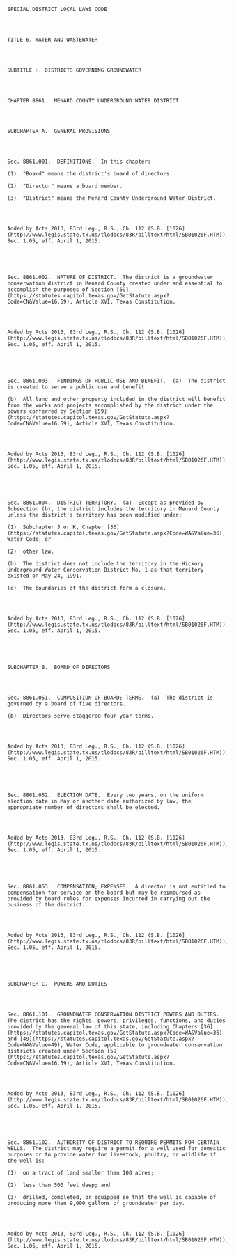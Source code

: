 ﻿
    
    
    	
    					
    
    
    SPECIAL DISTRICT LOCAL LAWS CODE
    
      
    
    
    TITLE 6. WATER AND WASTEWATER
    
      
    
    
    SUBTITLE H. DISTRICTS GOVERNING GROUNDWATER
    
      
    
    
    CHAPTER 8861.  MENARD COUNTY UNDERGROUND WATER DISTRICT
    
      
    
    
    SUBCHAPTER A.  GENERAL PROVISIONS
    
      
    
    
    Sec. 8861.001.  DEFINITIONS.  In this chapter:
    
    (1)  "Board" means the district's board of directors.
    
    (2)  "Director" means a board member.
    
    (3)  "District" means the Menard County Underground Water District.
    
    
    
    
    Added by Acts 2013, 83rd Leg., R.S., Ch. 112 (S.B. [1026](http://www.legis.state.tx.us/tlodocs/83R/billtext/html/SB01026F.HTM)), Sec. 1.05, eff. April 1, 2015.
    
    
    
    
    
    Sec. 8861.002.  NATURE OF DISTRICT.  The district is a groundwater conservation district in Menard County created under and essential to accomplish the purposes of Section [59](https://statutes.capitol.texas.gov/GetStatute.aspx?Code=CN&Value=16.59), Article XVI, Texas Constitution.
    
    
    
    
    Added by Acts 2013, 83rd Leg., R.S., Ch. 112 (S.B. [1026](http://www.legis.state.tx.us/tlodocs/83R/billtext/html/SB01026F.HTM)), Sec. 1.05, eff. April 1, 2015.
    
    
    
    
    
    Sec. 8861.003.  FINDINGS OF PUBLIC USE AND BENEFIT.  (a)  The district is created to serve a public use and benefit.
    
    (b)  All land and other property included in the district will benefit from the works and projects accomplished by the district under the powers conferred by Section [59](https://statutes.capitol.texas.gov/GetStatute.aspx?Code=CN&Value=16.59), Article XVI, Texas Constitution.
    
    
    
    
    Added by Acts 2013, 83rd Leg., R.S., Ch. 112 (S.B. [1026](http://www.legis.state.tx.us/tlodocs/83R/billtext/html/SB01026F.HTM)), Sec. 1.05, eff. April 1, 2015.
    
    
    
    
    
    Sec. 8861.004.  DISTRICT TERRITORY.  (a)  Except as provided by Subsection (b), the district includes the territory in Menard County unless the district's territory has been modified under:
    
    (1)  Subchapter J or K, Chapter [36](https://statutes.capitol.texas.gov/GetStatute.aspx?Code=WA&Value=36), Water Code; or
    
    (2)  other law.
    
    (b)  The district does not include the territory in the Hickory Underground Water Conservation District No. 1 as that territory existed on May 24, 1991.
    
    (c)  The boundaries of the district form a closure.
    
    
    
    
    Added by Acts 2013, 83rd Leg., R.S., Ch. 112 (S.B. [1026](http://www.legis.state.tx.us/tlodocs/83R/billtext/html/SB01026F.HTM)), Sec. 1.05, eff. April 1, 2015.
    
    
    
    
    
    SUBCHAPTER B.  BOARD OF DIRECTORS
    
      
    
    
    Sec. 8861.051.  COMPOSITION OF BOARD; TERMS.  (a)  The district is governed by a board of five directors.
    
    (b)  Directors serve staggered four-year terms.
    
    
    
    
    Added by Acts 2013, 83rd Leg., R.S., Ch. 112 (S.B. [1026](http://www.legis.state.tx.us/tlodocs/83R/billtext/html/SB01026F.HTM)), Sec. 1.05, eff. April 1, 2015.
    
    
    
    
    
    Sec. 8861.052.  ELECTION DATE.  Every two years, on the uniform election date in May or another date authorized by law, the appropriate number of directors shall be elected.
    
    
    
    
    Added by Acts 2013, 83rd Leg., R.S., Ch. 112 (S.B. [1026](http://www.legis.state.tx.us/tlodocs/83R/billtext/html/SB01026F.HTM)), Sec. 1.05, eff. April 1, 2015.
    
    
    
    
    
    Sec. 8861.053.  COMPENSATION; EXPENSES.  A director is not entitled to compensation for service on the board but may be reimbursed as provided by board rules for expenses incurred in carrying out the business of the district.
    
    
    
    
    Added by Acts 2013, 83rd Leg., R.S., Ch. 112 (S.B. [1026](http://www.legis.state.tx.us/tlodocs/83R/billtext/html/SB01026F.HTM)), Sec. 1.05, eff. April 1, 2015.
    
    
    
    
    
    SUBCHAPTER C.  POWERS AND DUTIES
    
      
    
    
    Sec. 8861.101.  GROUNDWATER CONSERVATION DISTRICT POWERS AND DUTIES.  The district has the rights, powers, privileges, functions, and duties provided by the general law of this state, including Chapters [36](https://statutes.capitol.texas.gov/GetStatute.aspx?Code=WA&Value=36) and [49](https://statutes.capitol.texas.gov/GetStatute.aspx?Code=WA&Value=49), Water Code, applicable to groundwater conservation districts created under Section [59](https://statutes.capitol.texas.gov/GetStatute.aspx?Code=CN&Value=16.59), Article XVI, Texas Constitution.
    
    
    
    
    Added by Acts 2013, 83rd Leg., R.S., Ch. 112 (S.B. [1026](http://www.legis.state.tx.us/tlodocs/83R/billtext/html/SB01026F.HTM)), Sec. 1.05, eff. April 1, 2015.
    
    
    
    
    
    Sec. 8861.102.  AUTHORITY OF DISTRICT TO REQUIRE PERMITS FOR CERTAIN WELLS.  The district may require a permit for a well used for domestic purposes or to provide water for livestock, poultry, or wildlife if the well is:
    
    (1)  on a tract of land smaller than 100 acres;
    
    (2)  less than 500 feet deep; and
    
    (3)  drilled, completed, or equipped so that the well is capable of producing more than 9,000 gallons of groundwater per day.
    
    
    
    
    Added by Acts 2013, 83rd Leg., R.S., Ch. 112 (S.B. [1026](http://www.legis.state.tx.us/tlodocs/83R/billtext/html/SB01026F.HTM)), Sec. 1.05, eff. April 1, 2015.
    
    
    
    
    				
